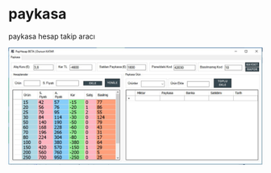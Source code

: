 # paykasa
paykasa hesap takip aracı

![paykasa](https://github.com/dursunkatar/paykasa/blob/master/csharp/paykasahesap.jpg)
